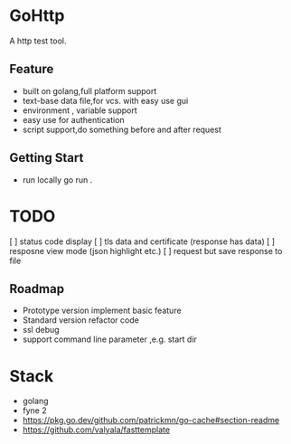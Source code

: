 # GoHttp

A http test tool.

## Feature
- built on golang,full platform support
- text-base data file,for vcs. with easy use gui
- environment , variable support
- easy use for authentication
- script support,do something before and after request

## Getting Start

- run locally
go run .

# TODO 
[ ] status code display
[ ] tls data and certificate (response has data)
[ ] resposne view mode (json highlight etc.)
[ ] request but save response to file
## Roadmap

- Prototype version
implement basic feature
- Standard version
refactor code
- ssl debug
- support command line parameter ,e.g. start dir
# Stack

- golang
- fyne 2
- https://pkg.go.dev/github.com/patrickmn/go-cache#section-readme
- https://github.com/valyala/fasttemplate